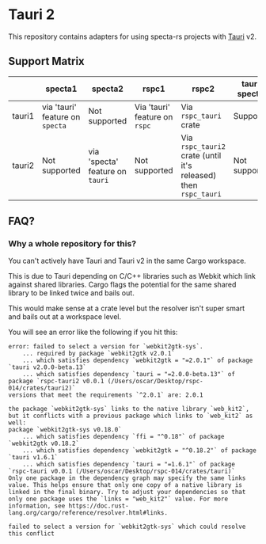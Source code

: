 # Tauri 2

This repository contains adapters for using specta-rs projects with [Tauri](https://tauri.app) v2.

## Support Matrix

|        | specta1                         | specta2                          | rspc1                         | rspc2                                                             | tauri-specta1 | tauri-specta2 |
|--------|---------------------------------|----------------------------------|-------------------------------|-------------------------------------------------------------------|---------------|---------------|
| tauri1 | via 'tauri' feature on `specta` | Not supported                    | Via 'tauri' feature on `rspc` | Via  `rspc_tauri`  crate                                          | Supported     | tbd           |
| tauri2 | Not supported                   | via 'specta' feature on  `tauri` | Not supported                 | Via  `rspc_tauri2`  crate (until it's released) then `rspc_tauri` | Not supported | Supported     |

## FAQ?

### Why a whole repository for this?

You can't actively have Tauri and Tauri v2 in the same Cargo workspace.

This is due to Tauri depending on C/C++ libraries such as Webkit which link against shared libraries. Cargo flags the potential for the same shared library to be linked twice and bails out.

This would make sense at a crate level but the resolver isn't super smart and bails out at a workspace level.

You will see an error like the following if you hit this:
```
error: failed to select a version for `webkit2gtk-sys`.
    ... required by package `webkit2gtk v2.0.1`
    ... which satisfies dependency `webkit2gtk = "=2.0.1"` of package `tauri v2.0.0-beta.13`
    ... which satisfies dependency `tauri = "=2.0.0-beta.13"` of package `rspc-tauri2 v0.0.1 (/Users/oscar/Desktop/rspc-014/crates/tauri2)`
versions that meet the requirements `^2.0.1` are: 2.0.1

the package `webkit2gtk-sys` links to the native library `web_kit2`, but it conflicts with a previous package which links to `web_kit2` as well:
package `webkit2gtk-sys v0.18.0`
    ... which satisfies dependency `ffi = "^0.18"` of package `webkit2gtk v0.18.2`
    ... which satisfies dependency `webkit2gtk = "^0.18.2"` of package `tauri v1.6.1`
    ... which satisfies dependency `tauri = "=1.6.1"` of package `rspc-tauri v0.0.1 (/Users/oscar/Desktop/rspc-014/crates/tauri)`
Only one package in the dependency graph may specify the same links value. This helps ensure that only one copy of a native library is linked in the final binary. Try to adjust your dependencies so that only one package uses the `links = "web_kit2"` value. For more information, see https://doc.rust-lang.org/cargo/reference/resolver.html#links.

failed to select a version for `webkit2gtk-sys` which could resolve this conflict
```
